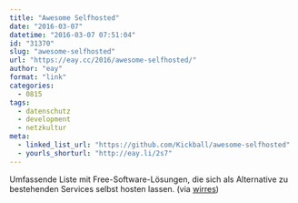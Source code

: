 ```yaml
---
title: "Awesome Selfhosted"
date: "2016-03-07"
datetime: "2016-03-07 07:51:04"
id: "31370"
slug: "awesome-selfhosted"
url: "https://eay.cc/2016/awesome-selfhosted/"
author: "eay"
format: "link"
categories:
  - 0815
tags:
  - datenschutz
  - development
  - netzkultur
meta:
  - linked_list_url: "https://github.com/Kickball/awesome-selfhosted"
  - yourls_shorturl: "http://eay.li/2s7"
---
```


Umfassende Liste mit Free-Software-Lösungen, die sich als Alternative zu bestehenden Services selbst hosten lassen. (via [wirres](http://wirres.net/article/articleview/9491/1/6/))
